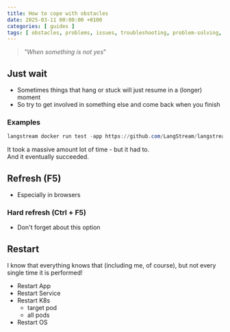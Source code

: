 ```yaml
---
title: How to cope with obstacles
date: 2025-03-11 00:00:00 +0100
categories: [ guides ]
tags: [ obstacles, problems, issues, troubleshooting, problem-solving, solutions, practices ] # TAG names should always be lowercase
---
```


> _"When something is not yes_"

## Just wait
- Sometimes things that hang or stuck will just resume in a (longer) moment
- So try to get involved in something else and come back when you finish

### Examples

```powershell
langstream docker run test -app https://github.com/LangStream/langstream/tree/main/examples/applications/openai-completions -s https://github.com/LangStream/langstream/blob/main/examples/secrets/secrets.yaml
```

It took a massive amount lot of time - but it had to.  
And it eventually succeeded.

## Refresh (F5)
- Especially in browsers

### Hard refresh (Ctrl + F5)
- Don't forget about this option

## Restart

I know that everything knows that (including me, of course), but not every single time it is performed!

- Restart App
- Restart Service
- Restart K8s
    - target pod
    - all pods
- Restart OS
